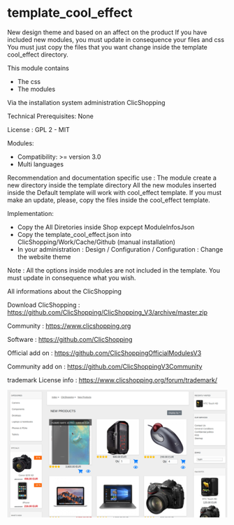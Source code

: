 # template_cool_effect

New design theme and based  on an affect on the product
If you have included new modules, you must update in consequence your files and css 
You must just copy the files that you want change inside the template cool_effect directory.


This module contains

- The css
- The modules
  
Via the installation system administration ClicShopping

Technical Prerequisites: None

License : GPL 2 - MIT

Modules:

- Compatibility: >= version 3.0
- Multi languages

Recommendation and documentation specific use :
The module create a new directory inside the template directory
All the new modules inserted inside the Default template will work with cool_effect template.
If you must make an update, please, copy the files inside the cool_effect template.


Implementation:

- Copy the All Diretories inside Shop expcept ModuleInfosJson
- Copy the template_cool_effect.json into ClicShopping/Work/Cache/Github (manual installation)
- In your administration : Design / Configuration / Configuration : Change the website theme

Note :
All the options inside modules are not included in the template. You must update in consequence what you wish.

 All informations about the ClicShopping
 
 Download ClicShopping : https://github.com/ClicShopping/ClicShopping_V3/archive/master.zip

 Community : https://www.clicshopping.org

 Software : https://github.com/ClicShopping

 Official add on : https://github.com/ClicShoppingOfficialModulesV3

 Community add on : https://github.com/ClicShoppingV3Community

 trademark License info : https://www.clicshopping.org/forum/trademark/ 
 

![image](https://github.com/ClicShoppingV3Community/template_cool_effect/blob/master/ModuleInfosJson/image.png)
